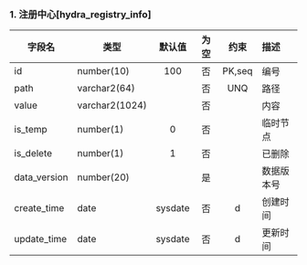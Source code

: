 ###  1. 注册中心[hydra_registry_info]

| 字段名       | 类型           | 默认值  | 为空  |  约束  | 描述       |
| ------------ | -------------- | :-----: | :---: | :----: | :--------- |
| id           | number(10)     |   100   |  否   | PK,seq | 编号       |
| path         | varchar2(64)   |         |  否   |  UNQ   | 路径       |
| value        | varchar2(1024) |         |  否   |        | 内容       |
| is_temp      | number(1)      |    0    |  否   |        | 临时节点   |
| is_delete    | number(1)      |    1    |  否   |        | 已删除     |
| data_version | number(20)     |         |  是   |        | 数据版本号 |
| create_time  | date           | sysdate |  否   |   d    | 创建时间   |
| update_time  | date           | sysdate |  否   |   d    | 更新时间   |
